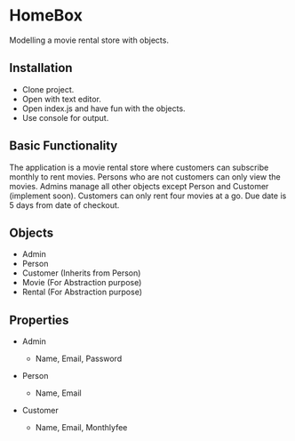 # HomeBox

Modelling a movie rental store with objects.

## Installation

- Clone project.
- Open with text editor.
- Open index.js and have fun with the objects.
- Use console for output.

## Basic Functionality

The application is a movie rental store where customers can subscribe monthly to rent movies. Persons who are not customers can only view the movies. Admins manage all other objects except Person and Customer (implement soon). Customers can only rent four movies at a go. Due date is 5 days from date of checkout.

## Objects

- Admin
- Person
- Customer (Inherits from Person)
- Movie (For Abstraction purpose)
- Rental (For Abstraction purpose)

## Properties

- Admin

  - Name, Email, Password

- Person

  - Name, Email

- Customer
  - Name, Email, Monthlyfee

